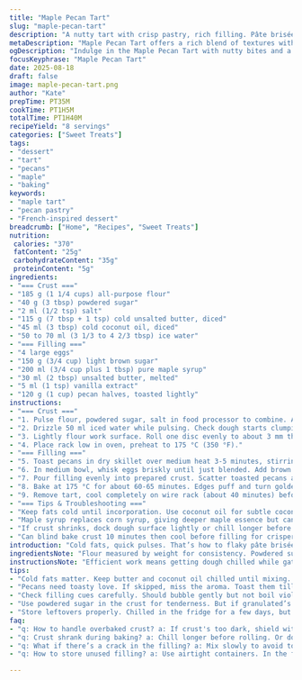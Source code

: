 ```yaml
---
title: "Maple Pecan Tart"
slug: "maple-pecan-tart"
description: "A nutty tart with crisp pastry, rich filling. Pâte brisée with a blend of butter and coconut oil, for flakiness plus subtle coconut aroma. Filling swaps corn syrup for maple syrup, adding complexity. Lightly toasted pecans for deeper nuttiness. Baking cues include golden bubbling filling, wedge firmness. Cool slowly to set. Classic tart technique meets modern tweaks for texture and flavor balance."
metaDescription: "Maple Pecan Tart offers a rich blend of textures with crisp pastry and gooey maple filling. Embrace flavors from nuts to syrup."
ogDescription: "Indulge in the Maple Pecan Tart with nutty bites and a rich, aromatic filling. Flaky crust, warm aromas; balance is key."
focusKeyphrase: "Maple Pecan Tart"
date: 2025-08-18
draft: false
image: maple-pecan-tart.png
author: "Kate"
prepTime: PT35M
cookTime: PT1H5M
totalTime: PT1H40M
recipeYield: "8 servings"
categories: ["Sweet Treats"]
tags:
- "dessert"
- "tart"
- "pecans"
- "maple"
- "baking"
keywords:
- "maple tart"
- "pecan pastry"
- "French-inspired dessert"
breadcrumb: ["Home", "Recipes", "Sweet Treats"]
nutrition: 
 calories: "370"
 fatContent: "25g"
 carbohydrateContent: "35g"
 proteinContent: "5g"
ingredients:
- "=== Crust ==="
- "185 g (1 1/4 cups) all-purpose flour"
- "40 g (3 tbsp) powdered sugar"
- "2 ml (1/2 tsp) salt"
- "115 g (7 tbsp + 1 tsp) cold unsalted butter, diced"
- "45 ml (3 tbsp) cold coconut oil, diced"
- "50 to 70 ml (3 1/3 to 4 2/3 tbsp) ice water"
- "=== Filling ==="
- "4 large eggs"
- "150 g (3/4 cup) light brown sugar"
- "200 ml (3/4 cup plus 1 tbsp) pure maple syrup"
- "30 ml (2 tbsp) unsalted butter, melted"
- "5 ml (1 tsp) vanilla extract"
- "120 g (1 cup) pecan halves, toasted lightly"
instructions:
- "=== Crust ==="
- "1. Pulse flour, powdered sugar, salt in food processor to combine. Add butter and coconut oil chilled, pulse quickly just until pea-sized crumbs form. Overmixing warms fats, tough crust; keep chill and few pulses only."
- "2. Drizzle 50 ml iced water while pulsing. Check dough starts clumping when pinched. Add extra water 1 tsp at a time if too dry. Press dough in bowl to form two discs; wrap tightly in plastic and refrigerate minimum 50 minutes, not longer than 2 hours for best pliability."
- "3. Lightly flour work surface. Roll one disc evenly to about 3 mm thickness. Fit into 20 cm (8 inch) tart pan with removable bottom. Press into corners, trim excess with bench knife or rolling pin edge. Chill crust-lined pan while preparing filling. Freeze second disc for another use, or crumble for pie topping."
- "4. Place rack low in oven, preheat to 175 °C (350 °F)."
- "=== Filling ==="
- "5. Toast pecans in dry skillet over medium heat 3-5 minutes, stirring, until fragrant and slightly golden. Set aside to cool."
- "6. In medium bowl, whisk eggs briskly until just blended. Add brown sugar, maple syrup, melted butter, vanilla. Whisk until mixture thickens slightly, ribbons form when beaten. Avoid overbeating to cut air bubbles which cause cracking and uneven bake."
- "7. Pour filling evenly into prepared crust. Scatter toasted pecans atop gently pressing some into filling, some left whole for texture contrast."
- "8. Bake at 175 °C for about 60-65 minutes. Edges puff and turn golden brown, center jiggles minimally but settles when nudged. If edges brown too much early, shield with foil tent. Do not rely solely on time; visual cues critical. The sweet–gooey filling should bubble softly but not boil aggressively or spill."
- "9. Remove tart, cool completely on wire rack (about 40 minutes) before slicing. Filling firms as it cools; slicing hot will ruin structure. Serve at room temperature. Store leftover chilled, bring to room temp before serving."
- "=== Tips & Troubleshooting ==="
- "Keep fats cold until incorporation. Use coconut oil for subtle coconut notes and different melt profile. Powdered sugar in crust adds tenderness but can be replaced by granulated sugar for more structure."
- "Maple syrup replaces corn syrup, giving deeper maple essence but can cause slightly different caramelization; monitor baking closely. Toasting pecans pre-bake releases oils, enhances crunch and aroma."
- "If crust shrinks, dock dough surface lightly or chill longer before baking. Avoid overworking dough to prevent toughness. If filling cracks, reduce whisking speed, avoid air incorporation."
- "Can blind bake crust 10 minutes then cool before filling for crisper shell if very moist pecans or filling preferred."
introduction: "Cold fats, quick pulses. That’s how to flaky pâte brisée. Butter plus coconut oil; subtle tropical hint, different melt but same flake factor. Water needs to be icy, or dough gets gummy. Roll crisp, not warping. Fill with eggs, maple syrup—not your usual corn syrup—adds richness, less cloying. Brown sugar cuts sweetness, adds depth. Pecans toasted first—skip that, you miss aroma hitting hot pan. Listen to that soft bubbling in oven. Golden crust edges, filling tight but with wiggle under finger. Cool fully or it’s runny mess when sliced. Patience here pays off. Don’t fret about minutes exactly; watch dough, filling. Snap, crackle of pecans under teeth. There you go."
ingredientsNote: "Flour measured by weight for consistency. Powdered sugar in dough aids tenderness, but granulated can work if sugar grain isn’t an issue. Butter always cold; coconut oil same. If coconut unavailable, use all butter but expect slightly different mouthfeel. Water must be ice cold to prevent gluten overdevelopment. Maple syrup replaces corn syrup — expect richer, slightly less viscosity so watch filling for run-off. Toast nuts beforehand for aroma and crunch; raw pecans yield muted flavor and softer texture. Butter in filling melted to disperse fats evenly; don’t overheat or scramble eggs when mixing. Vanilla extract standard; can add bourbon or almond extract for extra twist."
instructionsNote: "Efficient work means getting dough chilled while gathering filling ingredients. Pulsing fats fast, never letting temperature rise, yields flakiness—not toughness. Roll dough evenly, trim edges accurately for uniform bake. Filling needs whisking just until combined to avoid over aeration—air bubbles cause cracks later. Toast pecans visually golden, aromatic, not burnt; burnt flavor wrecks balance. Bake in lower rack to protect base crust from burning, trap moisture in filling. Watch bubbling: soft rise and gentle simmer signals setting; if overly violent, filling might collapse. Cool fully on rack to firm filling prior to slicing—hot slices run apart. Use foil tenting mid-bake if edges brown prematurely. Keep extra dough refrigerated or frozen for future, no waste. Key: watch dough tactile firmness, filling jiggle over strict time."
tips:
- "Cold fats matter. Keep butter and coconut oil chilled until mixing. If they warm, dough toughens. Pulse just until combined, pea-sized bits. Water must be ice cold. Rolling matters: aim for 3 mm thickness. Watch it closely; you want crisp edges but no warping."
- "Pecans need toasty love. If skipped, miss the aroma. Toast them till golden, 3-5 minutes max. Not burnt. You’ll lose flavor balance. When mixing filling, whisk eggs briskly but don’t overbeat. Avoiding air bubbles helps prevent cracking while baking. Visual cues are critical."
- "Check filling cues carefully. Should bubble gently but not boil violently, too much can lead to runny filling. Edges may brown quickly; tent with foil if they do. Cooling matters—filling firms up as it cools.  No cutting when hot unless a mess is fine."
- "Use powdered sugar in the crust for tenderness. But if granulated’s on hand, that works too. Watch thickness while rolling, aim for accuracy. If dough shrinks, dock it lightly before chilling. More chill means less shrink."
- "Store leftovers properly. Chilled in the fridge for a few days, but bring to room temp before serving. For dough, refrigerate or freeze extras. No waste. Allows for quick desserts in the future. Versatility in the kitchen keeps you prepped."
faq:
- "q: How to handle overbaked crust? a: If crust's too dark, shield with foil next time. Bake lower in the oven. Ensure even temperature. Helps prevent excess browning."
- "q: Crust shrank during baking? a: Chill longer before rolling. Or dock before baking. Less handling also helps keep it flaky. Don't rush the resting phase."
- "q: What if there’s a crack in the filling? a: Mix slowly to avoid too much air. Keep whisking to a minimum. Reduce oven temperature perhaps next time; better control over baking."
- "q: How to store unused filling? a: Use airtight containers. In the fridge, up to 3 days. Or freeze if far ahead. Make sure to whisk well again before using."

---
```

